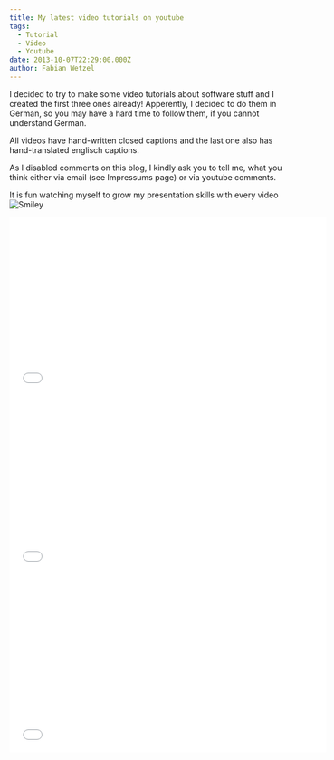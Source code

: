```yaml
---
title: My latest video tutorials on youtube
tags:
  - Tutorial
  - Video
  - Youtube
date: 2013-10-07T22:29:00.000Z
author: Fabian Wetzel
---
```


I decided to try to make some video tutorials about software stuff and I created the first three ones already! Apperently, I decided to do them in German, so you may have a hard time to follow them, if you cannot understand German.

All videos have hand-written closed captions and the last one also has hand-translated englisch captions.

As I disabled comments on this blog, I kindly ask you to tell me, what you think either via email (see Impressums page) or via youtube comments.

It is fun watching myself to grow my presentation skills with every video ![Smiley](https://az275061.vo.msecnd.net/blogmedia/2013/10/wlEmoticon-smile.png)

<iframe height="315" src="//www.youtube.com/embed/ah9Hcp22whQ" frameborder="0" width="560" allowfullscreen></iframe>

<iframe height="315" src="//www.youtube.com/embed/DFUfuV7tJA4" frameborder="0" width="560" allowfullscreen></iframe>

<iframe height="315" src="//www.youtube.com/embed/WATZ39pfnVM" frameborder="0" width="560" allowfullscreen></iframe>


